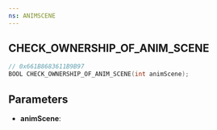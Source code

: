 ```yaml
---
ns: ANIMSCENE
---
```

## CHECK_OWNERSHIP_OF_ANIM_SCENE

```c
// 0x661B8683611B9B97
BOOL CHECK_OWNERSHIP_OF_ANIM_SCENE(int animScene);
```

## Parameters
* **animScene**:
